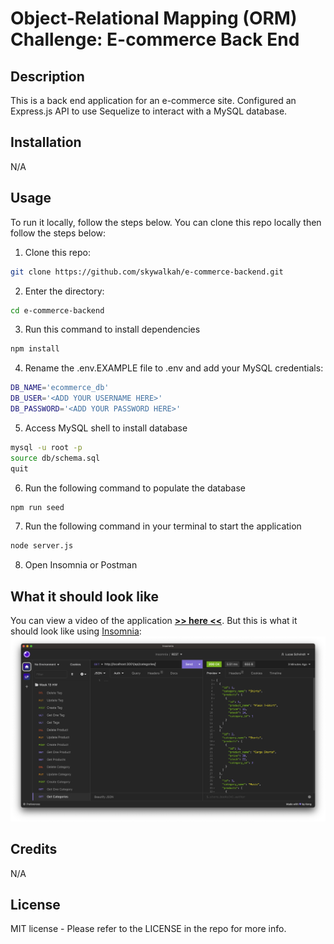 # Object-Relational Mapping (ORM) Challenge: E-commerce Back End
## Description
This is a back end application for an e-commerce site. Configured an Express.js API to use Sequelize to interact with a MySQL database.
## Installation
N/A
## Usage
To run it locally, follow the steps below. You can clone this repo locally then follow the steps below:
1. Clone this repo:
```bash
git clone https://github.com/skywalkah/e-commerce-backend.git
```
2. Enter the directory:
```bash
cd e-commerce-backend
```
3. Run this command to install dependencies
```bash
npm install
```
4. Rename the .env.EXAMPLE file to .env and add your MySQL credentials:
```bash
DB_NAME='ecommerce_db'
DB_USER='<ADD YOUR USERNAME HERE>'
DB_PASSWORD='<ADD YOUR PASSWORD HERE>'
``` 
5. Access MySQL shell to install database
```bash
mysql -u root -p
source db/schema.sql
quit
```
6. Run the following command to populate the database
```bash
npm run seed
```
7. Run the following command in your terminal to start the application
```bash
node server.js
```
8. Open Insomnia or Postman
## What it should look like
You can view a video of the application [**>> here <<**](https://drive.google.com/file/d/1-aGkNfCoC9FRyYZHTOq0o_s3QQUyl44-/view). But this is what it should look like using [Insomnia](https://insomnia.rest/):
![A screenshot of the desktop view](/public/assets/img/screenshot.png)
## Credits
N/A
## License
MIT license - Please refer to the LICENSE in the repo for more info.